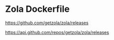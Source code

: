 # Zola Dockerfile

https://github.com/getzola/zola/releases

https://api.github.com/repos/getzola/zola/releases